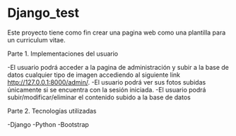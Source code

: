 # Django_test

Este proyecto tiene como fin crear una pagina web como una plantilla para un curriculum vitae.

Parte 1. Implementaciones del usuario

-El usuario podrá acceder a la pagina de administración y subir a la base de datos cualquier tipo de imagen
accediendo al siguiente link http://127.0.0.1:8000/admin/.
-El usuario podrá ver sus fotos subidas únicamente si se encuentra con la sesión iniciada.
-El usuario podrá subir/modificar/eliminar el contenido subido a la base de datos

Parte 2. Tecnologías utilizadas

-Django
-Python
-Bootstrap
